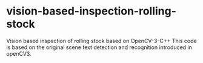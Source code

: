 # vision-based-inspection-rolling-stock
Vision based inspection of rolling stock based on OpenCV-3-C++ 
This code is based on the original scene text detection and recognition introduced in openCV3.
